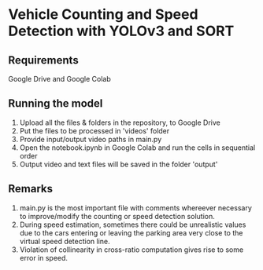 # Vehicle Counting and Speed Detection with YOLOv3 and SORT

## Requirements
Google Drive and Google Colab

## Running the model
1. Upload all the files & folders in the repository, to Google Drive
2. Put the files to be processed in 'videos' folder
3. Provide input/output video paths in main.py 
4. Open the notebook.ipynb in Google Colab and run the cells in sequential order
5. Output video and text files will be saved in the folder 'output'

## Remarks
1. main.py is the most important file with comments whereever necessary to improve/modify the counting or speed detection solution.
2. During speed estimation, sometimes there could be unrealistic values due to the cars entering or leaving the parking area very close to the virtual speed detection line. 
3. Violation of collinearity in cross-ratio computation gives rise to some error in speed.


